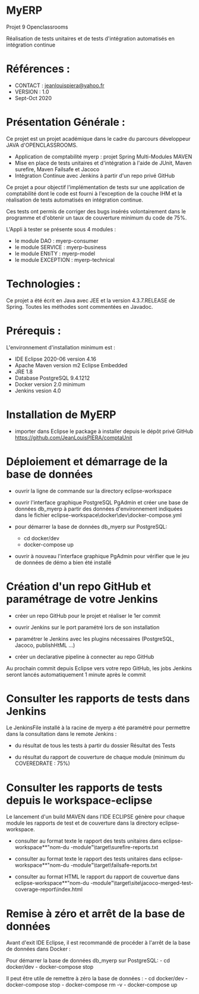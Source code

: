 # MyERP
Projet 9 Openclassrooms

Réalisation de tests unitaires et de tests d'intégration automatisés en intégration continue

# Références :

- CONTACT : jeanlouispiera@yahoo.fr
- VERSION : 1.0
- Sept-Oct 2020

# Présentation Générale :

Ce projet est un projet académique dans le cadre du parcours développeur JAVA d'OPENCLASSROOMS.

- Application de comptabilité myerp : projet Spring Multi-Modules MAVEN 
- Mise en place de tests unitaires et d'intégration à l'aide de JUnit, Maven surefire, Maven Failsafe  et Jacoco
- Intégration Continue avec Jenkins à partir d'un repo privé GitHub

Ce projet a pour objectif l'implémentation de tests sur une application de comptabilité dont le code est fourni à l'exception de la couche IHM et la réalisation de tests automatisés en intégration continue.

Ces tests ont permis de corriger des bugs insérés volontairement dans le programme et d'obtenir un taux de couverture
minimum du code de 75%.

L'Appli à tester se présente sous 4 modules :

- le module DAO : myerp-consumer
- le module SERVICE : myerp-business
- le module ENtiTY : myerp-model
- le module EXCEPTION : myerp-technical
 

# Technologies : 
Ce projet a été écrit en Java avec JEE et la version 4.3.7.RELEASE de Spring. Toutes les méthodes sont commentées en Javadoc.

# Prérequis : 
L'environnement d'installation minimum est :
- IDE Eclipse 2020-06 version 4.16
- Apache Maven version m2 Eclipse Embedded
- JRE 1.8
- Database PostgreSQL 9.4.1212
- Docker version 2.0 minimum
- Jenkins vesion 4.0

# Installation de MyERP

- importer dans Eclipse le package à installer depuis le dépôt privé GitHub https://github.com/JeanLouisPIERA/comptaUnit


# Déploiement et démarrage de la base de données 
 
- ouvrir la ligne de commande sur la directory eclipse-workspace

- ouvrir l'interface graphique PostgreSQL PgAdmin et créer une base de données db_myerp à partir des données d'environnement indiquées dans le fichier eclipse-workspace\docker\dev\docker-compose.yml

- pour démarrer la base de données db_myerp sur PostgreSQL:
    - cd docker/dev
    - docker-compose up

- ouvrir à nouveau l'interface graphique PgAdmin pour vérifier que le jeu de données de démo a bien été installé


# Création d'un repo GitHub et paramétrage de votre Jenkins

- créer un repo GitHub pour le projet et réaliser le 1er commit 

- ouvrir Jenkins sur le port paramétré lors de son installation

- paramétrer le Jenkins avec les plugins nécessaires (PostgreSQL, Jacoco, publishHtML ...)

- créer un declarative pipeline à connecter au repo GitHub

Au prochain commit depuis Eclipse vers votre repo GitHub, les jobs Jenkins seront lancés automatiquement 1 minute après le commit


# Consulter les rapports de tests dans Jenkins

Le JenkinsFile installé à la racine de myerp a été paramétré pour permettre dans la consultation dans le remote Jenkins :

- du résultat de tous les tests à partir du dossier Résultat des Tests

- du résultat du rapport de couverture de chaque module (minimum du COVEREDRATE : 75%)


# Consulter les rapports de tests depuis le workspace-eclipse

Le lancement d'un build MAVEN dans l'IDE ECLIPSE génère pour chaque module les rapports de test et de couverture dans la directory
eclipse-workspace.

- consulter au format texte le rapport des tests unitaires dans eclipse-workspace\**\"nom-du -module"\target\surefire-reports.txt

- consulter au format texte le rapport des tests unitaires dans eclipse-workspace\**\"nom-du -module"\target\failsafe-reports.txt

- consulter au format HTML le rapport du rapport de couvertue dans 
eclipse-workspace\**\"nom-du -module"\target\site\jacoco-merged-test-coverage-report\index.html


# Remise à zéro et arrêt de la base de données 
 
Avant d'exit IDE Eclipse, il est recommandé de procéder à l'arrêt de la base de données dans Docker :

Pour démarrer la base de données db_myerp sur PostgreSQL:
    - cd docker/dev
    - docker-compose stop
    
Il peut être utile de remettre à zéro la base de données :
    - cd docker/dev
    - docker-compose stop
    - docker-compose rm -v
    - docker-compose up
	







